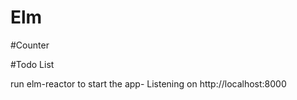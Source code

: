 # Elm

#Counter

#Todo List


run elm-reactor to start the app-
  Listening on http://localhost:8000

